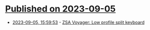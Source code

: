 # [Published on 2023-09-05](index.md)

* [2023-09-05, 15:59:53](https://lobste.rs/s/rnpghh/zsa_voyager_low_profile_split_keyboard) - [ZSA Voyager: Low profile split keyboard](https://www.zsa.io/voyager/)
